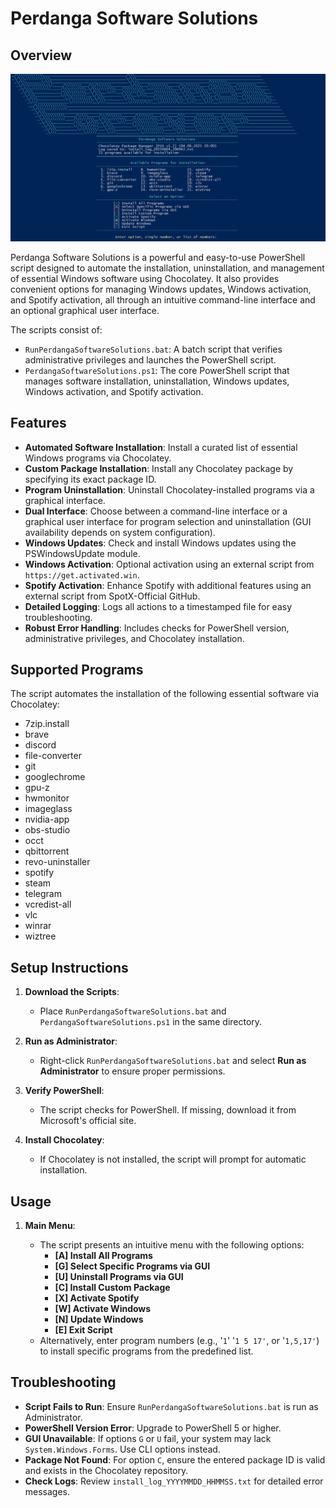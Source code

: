 # Perdanga Software Solutions

## Overview
![image alt](https://github.com/perdanger/Perdanga-Software-Solutions/blob/main/pss1.2.png?raw=true)

Perdanga Software Solutions is a powerful and easy-to-use PowerShell script designed to automate the installation, uninstallation, and management of essential Windows software using Chocolatey. It also provides convenient options for managing Windows updates, Windows activation, and Spotify activation, all through an intuitive command-line interface and an optional graphical user interface.

The scripts consist of:

- `RunPerdangaSoftwareSolutions.bat`: A batch script that verifies administrative privileges and launches the PowerShell script.
- `PerdangaSoftwareSolutions.ps1`: The core PowerShell script that manages software installation, uninstallation, Windows updates, Windows activation, and Spotify activation.

## Features

- **Automated Software Installation**: Install a curated list of essential Windows programs via Chocolatey.
- **Custom Package Installation**: Install any Chocolatey package by specifying its exact package ID.
- **Program Uninstallation**: Uninstall Chocolatey-installed programs via a graphical interface.
- **Dual Interface**: Choose between a command-line interface or a graphical user interface for program selection and uninstallation (GUI availability depends on system configuration).
- **Windows Updates**: Check and install Windows updates using the PSWindowsUpdate module.
- **Windows Activation**: Optional activation using an external script from `https://get.activated.win`.
- **Spotify Activation**: Enhance Spotify with additional features using an external script from SpotX-Official GitHub.
- **Detailed Logging**: Logs all actions to a timestamped file for easy troubleshooting.
- **Robust Error Handling**: Includes checks for PowerShell version, administrative privileges, and Chocolatey installation.

## Supported Programs

The script automates the installation of the following essential software via Chocolatey:

- 7zip.install
- brave
- discord
- file-converter
- git
- googlechrome
- gpu-z
- hwmonitor
- imageglass
- nvidia-app
- obs-studio
- occt
- qbittorrent
- revo-uninstaller
- spotify
- steam
- telegram
- vcredist-all
- vlc
- winrar
- wiztree

## Setup Instructions

1. **Download the Scripts**:

   - Place `RunPerdangaSoftwareSolutions.bat` and `PerdangaSoftwareSolutions.ps1` in the same directory.

2. **Run as Administrator**:

   - Right-click `RunPerdangaSoftwareSolutions.bat` and select **Run as Administrator** to ensure proper permissions.

3. **Verify PowerShell**:

   - The script checks for PowerShell. If missing, download it from Microsoft's official site.

4. **Install Chocolatey**:

   - If Chocolatey is not installed, the script will prompt for automatic installation.

## Usage

1. **Main Menu**:

   - The script presents an intuitive menu with the following options:
     - **\[A\] Install All Programs**
     - **\[G\] Select Specific Programs via GUI**
     - **\[U\] Uninstall Programs via GUI**
     - **\[C\] Install Custom Package**
     - **\[X\] Activate Spotify**
     - **\[W\] Activate Windows**
     - **\[N\] Update Windows**
     - **\[E\] Exit Script**
   - Alternatively, enter program numbers (e.g., '`1`' '`1 5 17'`, or '`1,5,17'`) to install specific programs from the predefined list.

## Troubleshooting

- **Script Fails to Run**: Ensure `RunPerdangaSoftwareSolutions.bat` is run as Administrator.
- **PowerShell Version Error**: Upgrade to PowerShell 5 or higher.
- **GUI Unavailable**: If options `G` or `U` fail, your system may lack `System.Windows.Forms`. Use CLI options instead.
- **Package Not Found**: For option `C`, ensure the entered package ID is valid and exists in the Chocolatey repository.
- **Check Logs**: Review `install_log_YYYYMMDD_HHMMSS.txt` for detailed error messages.
